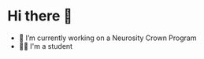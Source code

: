 # Hi there 👋
- 🔭 I’m currently working on a Neurosity Crown Program
- 👨‍🎓 I'm a student
<!--
**LagroneLuke/LagroneLuke** is a ✨ _special_ ✨ repository because its `README.md` (this file) appears on your GitHub profile.

Here are some ideas to get you started:


- 🌱 I’m currently learning ...
- 👯 I’m looking to collaborate on ...
- 🤔 I’m looking for help with ...
- 💬 Ask me about ...
- 📫 How to reach me: ...
- ⚡ Fun fact: ...
-->
